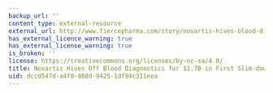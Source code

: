 ```yaml
---
backup_url: ''
content_type: external-resource
external_url: http://www.fiercepharma.com/story/novartis-hives-blood-diagnostics-17b-first-slim-down-sale/2013-11-11
has_external_licence_warning: true
has_external_license_warning: true
is_broken: ''
license: https://creativecommons.org/licenses/by-nc-sa/4.0/
title: Novartis Hives Off Blood Diagnostics for $1.7B in First Slim-down Sale
uid: dccd547d-a4f0-408d-9425-1df94c311eea
---
```

